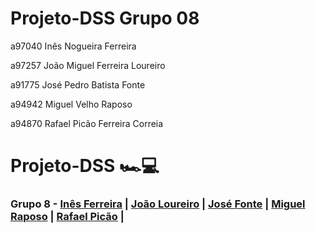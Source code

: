 # Projeto-DSS Grupo 08

a97040 Inês Nogueira Ferreira

a97257 João Miguel Ferreira Loureiro

a91775 José Pedro Batista Fonte

a94942 Miguel Velho Raposo

a94870 Rafael Picão Ferreira Correia

# Projeto-DSS 🏎️💻
### Grupo 8 - [Inês Ferreira](https://github.com/josefonte) | [João Loureiro](https://github.com/josefonte) | [José Fonte](https://github.com/josefonte) | [Miguel Raposo](https://github.com/DinisEstrada) | [Rafael Picão](https://github.com/josefonte) | 
